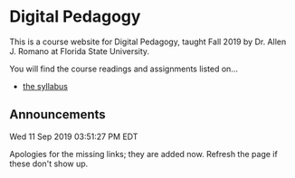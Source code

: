 # Digital Pedagogy

This is a course website for Digital Pedagogy, taught Fall 2019 by Dr. Allen J. Romano at Florida State University. 

You will find the course readings and assignments listed on... 

- [the syllabus](syllabus)

## Announcements

Wed 11 Sep 2019 03:51:27 PM EDT

Apologies for the missing links; they are added now. Refresh the page if these don't show up. 


